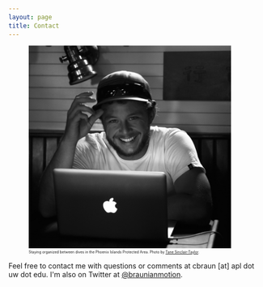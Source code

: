 ```yaml
---
layout: page
title: Contact
---
```

<head>
   <style>
   figcaption {
    font-size: .5em;
    border: none;
}
</style>
</head>

<figure>
<img src="/assets/img/Tane_Sinclair-Taylor-5224.jpg" alt="Profile" height="400" width="400">
<figcaption>
  Staying organized between dives in the Phoenix Islands Protected Area. Photo by <a href="https://tanesinclair-taylor.com/" target="_blank">Tane Sinclair-Taylor</a>.</figcaption>
</figure>

Feel free to contact me with questions or comments at cbraun [at] apl dot uw dot edu. I'm also on Twitter at <a href="http://www.twitter.com/braunianmotion/" target="_blank">@braunianmotion</a>.
